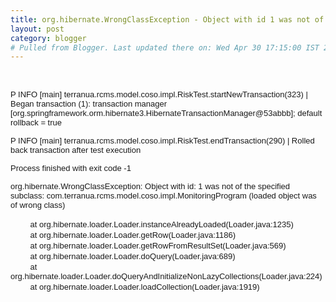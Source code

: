 ```yaml
---
title: org.hibernate.WrongClassException - Object with id 1 was not of the specified subclass
layout: post
category: blogger
# Pulled from Blogger. Last updated there on: Wed Apr 30 17:15:00 IST 2008
---
```

<BR>  <P><FONT SIZE=2 FACE="Arial">P INFO [main] terranua.rcms.model.coso.impl.RiskTest.startNewTransaction(323) | Began transaction (1): transaction manager [org.springframework.orm.hibernate3.HibernateTransactionManager@53abbb]; default rollback = true</FONT></P>  <P><FONT SIZE=2 FACE="Arial">P INFO [main] terranua.rcms.model.coso.impl.RiskTest.endTransaction(290) | Rolled back transaction after test execution</FONT> </P>  <P><FONT SIZE=2 FACE="Arial">Process finished with exit code -1</FONT> </P>  <P><FONT SIZE=2 FACE="Arial">org.hibernate.WrongClassException: Object with id: 1 was not of the specified subclass: com.terranua.rcms.model.coso.impl.MonitoringProgram (loaded object was of wrong class)</FONT></P>  <P>&nbsp;&nbsp;&nbsp;&nbsp;&nbsp;&nbsp;&nbsp; <FONT SIZE=2 FACE="Arial">at org.hibernate.loader.Loader.instanceAlreadyLoaded(Loader.java:1235)</FONT> <BR>&nbsp;&nbsp;&nbsp;&nbsp;&nbsp;&nbsp;&nbsp; <FONT SIZE=2 FACE="Arial">at org.hibernate.loader.Loader.getRow(Loader.java:1186)</FONT> <BR>&nbsp;&nbsp;&nbsp;&nbsp;&nbsp;&nbsp;&nbsp; <FONT SIZE=2 FACE="Arial">at org.hibernate.loader.Loader.getRowFromResultSet(Loader.java:569)</FONT> <BR>&nbsp;&nbsp;&nbsp;&nbsp;&nbsp;&nbsp;&nbsp; <FONT SIZE=2 FACE="Arial">at org.hibernate.loader.Loader.doQuery(Loader.java:689)</FONT> <BR>&nbsp;&nbsp;&nbsp;&nbsp;&nbsp;&nbsp;&nbsp; <FONT SIZE=2 FACE="Arial">at org.hibernate.loader.Loader.doQueryAndInitializeNonLazyCollections(Loader.java:224)</FONT> <BR>&nbsp;&nbsp;&nbsp;&nbsp;&nbsp;&nbsp;&nbsp; <FONT SIZE=2 FACE="Arial">at org.hibernate.loader.Loader.loadCollection(Loader.java:1919)</FONT> </P>  
